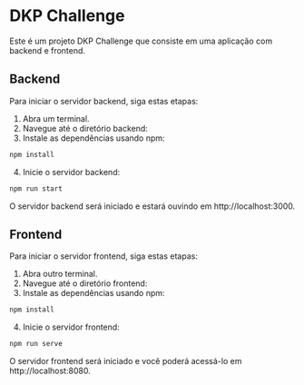 # DKP Challenge

Este é um projeto DKP Challenge que consiste em uma aplicação com backend e frontend.

## Backend

Para iniciar o servidor backend, siga estas etapas:

1. Abra um terminal.
2. Navegue até o diretório backend:
3. Instale as dependências usando npm:
```bash
npm install
```
4. Inicie o servidor backend:
```bash
npm run start
```

O servidor backend será iniciado e estará ouvindo em http://localhost:3000.

## Frontend

Para iniciar o servidor frontend, siga estas etapas:

1. Abra outro terminal.
2. Navegue até o diretório frontend:
3. Instale as dependências usando npm:
```bash
npm install
```

4. Inicie o servidor frontend:
```bash
npm run serve
```

O servidor frontend será iniciado e você poderá acessá-lo em http://localhost:8080.

